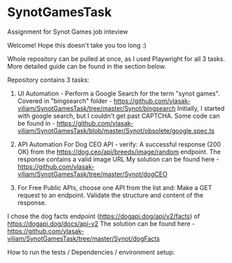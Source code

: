 # SynotGamesTask
Assignment for Synot Games job inteview

Welcome!
Hope this doesn't take you too long :)

Whole repository can be pulled at once, as I used Playwright for all 3 tasks. More detailed guide can be found in the section below.

Repository contains 3 tasks:
1. UI Automation - Perform a Google Search for the term "synot games".
Covered in "bingsearch" folder - https://github.com/vlasak-viliam/SynotGamesTask/tree/master/Synot/bingsearch
Initially, I started with google search, but I couldn't get past CAPTCHA. Some code can be found in - https://github.com/vlasak-viliam/SynotGamesTask/blob/master/Synot/obsolete/google.spec.ts

2. API Automation For Dog CEO API - verify:
A successful response (200 OK) from the https://dog.ceo/api/breeds/image/random endpoint.
The response contains a valid image URL
My solution can be found here - https://github.com/vlasak-viliam/SynotGamesTask/tree/master/Synot/dogCEO

3. For Free Public APIs, choose one API from the list and:
Make a GET request to an endpoint. Validate the structure and content of the response.

I chose the dog facts endpoint (https://dogapi.dog/api/v2/facts) of https://dogapi.dog/docs/api-v2 
The solution can be found here - https://github.com/vlasak-viliam/SynotGamesTask/tree/master/Synot/dogFacts 


How to run the tests / Dependencies / environment setup:

 
